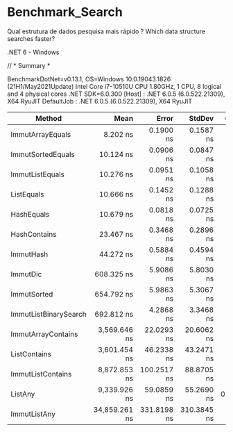# Benchmark_Search
Qual estrutura de dados pesquisa mais rápido ? Which data structure searches faster?

.NET 6 - Windows

  // * Summary *

BenchmarkDotNet=v0.13.1, OS=Windows 10.0.19043.1826 (21H1/May2021Update)
Intel Core i7-10510U CPU 1.80GHz, 1 CPU, 8 logical and 4 physical cores
.NET SDK=6.0.300
  [Host]     : .NET 6.0.5 (6.0.522.21309), X64 RyuJIT
  DefaultJob : .NET 6.0.5 (6.0.522.21309), X64 RyuJIT


|                Method |          Mean |       Error |      StdDev |  Gen 0 | Allocated |
|---------------------- |--------------:|------------:|------------:|-------:|----------:|
|      ImmutArrayEquals |      8.202 ns |   0.1900 ns |   0.1587 ns |      - |         - |
|     ImmutSortedEquals |     10.124 ns |   0.0906 ns |   0.0847 ns |      - |         - |
|       ImmutListEquals |     10.276 ns |   0.0951 ns |   0.1058 ns |      - |         - |
|            ListEquals |     10.666 ns |   0.1452 ns |   0.1288 ns |      - |         - |
|            HashEquals |     10.679 ns |   0.0818 ns |   0.0725 ns |      - |         - |
|          HashContains |     23.467 ns |   0.3468 ns |   0.2896 ns |      - |         - |
|             ImmutHash |     44.272 ns |   0.5884 ns |   0.4594 ns |      - |         - |
|              ImmutDic |    608.325 ns |   5.9086 ns |   5.8030 ns |      - |         - |
|           ImmutSorted |    654.792 ns |   5.9863 ns |   5.3067 ns |      - |         - |
| ImmutListBinarySearch |    692.812 ns |   4.2868 ns |   3.3468 ns |      - |         - |
|    ImmutArrayContains |  3,569.646 ns |  22.0293 ns |  20.6062 ns |      - |         - |
|          ListContains |  3,601.454 ns |  46.2338 ns |  43.2471 ns |      - |         - |
|     ImmutListContains |  8,872.853 ns | 100.2517 ns |  88.8705 ns |      - |         - |
|               ListAny |  9,339.926 ns |  59.0859 ns |  55.2690 ns | 0.0305 |     128 B |
|          ImmutListAny | 34,859.261 ns | 331.8198 ns | 310.3845 ns |      - |     160 B |
